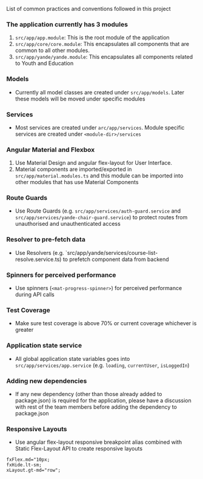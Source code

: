 List of common practices and conventions followed in this project


### The application currently has 3 modules
1. `src/app/app.module`: This is the root module of the application
2. `src/app/core/core.module`: This encapsulates all components that are common to all other modules.
3. `src/app/yande/yande.module`: This encapsulates all components related to Youth and Education 

### Models
* Currently all model classes are created under `src/app/models`. Later these models will be moved under specific modules

### Services
* Most services are created under `arc/app/services`. Module specific services are created under `<module-dir>/services`

### Angular Material and Flexbox
1. Use Material Design and angular flex-layout for User Interface. 
2. Material components are imported/exported in `src/app/material.modules.ts` and this module can be imported into other modules that has use Material Components

### Route Guards
* Use Route Guards (e.g. `src/app/services/auth-guard.service` and `src/app/services/yande-chair-guard.service`) to protect routes from unauthorised and unauthenticated access

### Resolver to pre-fetch data
* Use Resolvers (e.g. `src/app/yande/services/course-list-resolve.service.ts) to prefetch component data from backend

### Spinners for perceived performance
* Use spinners (`<mat-progress-spinner>`) for perceived performance during API calls

### Test Coverage 
* Make sure test coverage is above 70% or current coverage whichever is greater

### Application state service
* All global application state variables goes into `src/app/services/app.service` (e.g. `loading`, `currentUser`, `isLoggedIn`)
 
### Adding new dependencies
* If any new dependency (other than those already added to package.json) is required for the application, please have a discussion with rest of the team members before adding the dependency to package.json

### Responsive Layouts
* Use angular flex-layout responsive breakpoint alias combined with Static Flex-Layout API to create responsive layouts

```angularjs
fxFlex.md="10px;
fxHide.lt-sm;
xLayout.gt-md="row";
```